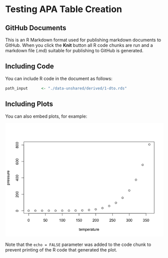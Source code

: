 Testing APA Table Creation
================

GitHub Documents
----------------

This is an R Markdown format used for publishing markdown documents to GitHub. When you click the **Knit** button all R code chunks are run and a markdown file (.md) suitable for publishing to GitHub is generated.

Including Code
--------------

You can include R code in the document as follows:

``` r
path_input      <- "./data-unshared/derived/1-dto.rds"
```

Including Plots
---------------

You can also embed plots, for example:

![](Test_files/figure-markdown_github/pressure-1.png)

Note that the `echo = FALSE` parameter was added to the code chunk to prevent printing of the R code that generated the plot.
